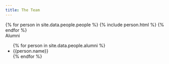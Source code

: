 ```yaml
---
title: The Team
---
```


<section class="portfolio">
	<div class="content-wrap portfolio-wrap">
		{% for person in site.data.people.people %}
      {% include person.html %}
		{% endfor %}
	</div>
</section>
<section>
	Alumni
	<ul>
	{% for person in site.data.people.alumni %}
		<li>{{person.name}}</li>
	{% endfor %}
	</ul>
</section>
